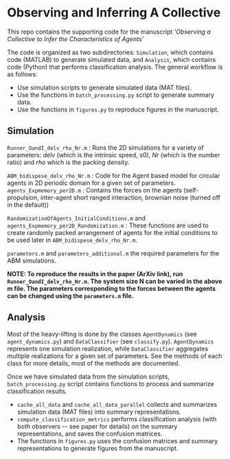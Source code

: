 # Observing and Inferring A Collective

This repo contains the supporting code for the manuscript _'Observing a Collective to Infer the Characteristics of Agents'_

The code is organized as two subdirectories: `Simulation`, which contains code (MATLAB) to generate simulated data, and `Analysis`, which contains code (Python) that performs classification analysis. The general workflow is as follows:

- Use simulation scripts to generate simulated data (MAT files).
- Use the functions in `batch_processing.py` script to generate summary data.
- Use the functions in `figures.py` to reproduce figures in the manuscript.

## Simulation

`Runner_OandI_delv_rho_Nr.m` : Runs the 2D simulations for a variety of parameters: _delv_ (which is the intrinsic speed, s0), _Nr_ (which is the number ratio) and _rho_ which is the packing density.

`ABM_bidispese_delv_rho_Nr.m` : Code for the Agent based model for circular agents in 2D periodic domain for a given set of parameters.
`agents_Expmemory_per2D.m` : Contains the forces on the agents (self-propulsion, inter-agent short ranged interaction, brownian noise (turned off in the default))

`RandomizationOfAgents_InitialConditions.m` and `agents_Expmemory_per2D_Randomization.m` : These functions are used to create randomly packed arrangement of agents for the initial conditions to be used later in `ABM_bidispese_delv_rho_Nr.m`.

`parameters.m` and `parameters_additional.m` the required parameters for the ABM simulations. 

**NOTE: To reproduce the results in the paper (ArXiv link), run `Runner_OandI_delv_rho_Nr.m`. The system size N can be varied in the above m file. The parameters corresponding to the forces between the agents can be changed using the `parameters.m` file.**

## Analysis

Most of the heavy-lifting is done by the classes `AgentDynamics` (see `agent_dynamics.py`) and `DataClassifier` (see `classify.py`). `AgentDynamics` represents one simulation realization, while `DataClassifier` aggregates multiple realizations for a given set of parameters. See the methods of each class for more details, most of the methods are documented.

Once we have simulated data from the simulation scripts, `batch_processing.py` script contains functions to process and summarize classification results.
    
- `cache_all_data` and `cache_all_data_parallel` collects and summarizes simulation data (MAT files) into summary representations.
- `compute_classification_metrics` performs classification analysis (with both observers -- see paper for details) on the summary representations, and saves the confusion matrices.
- The functions in `figures.py` uses the confusion matrices and summary representations to generate figures from the manuscript.
